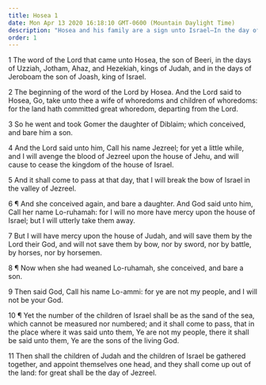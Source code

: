 ```yaml
---
title: Hosea 1
date: Mon Apr 13 2020 16:18:10 GMT-0600 (Mountain Daylight Time)
description: "Hosea and his family are a sign unto Israel—In the day of gathering, the people of Israel will become the sons of the living God."
order: 1
---
```


1 The word of the Lord that came unto Hosea, the son of Beeri, in the days of Uzziah, Jotham, Ahaz, and Hezekiah, kings of Judah, and in the days of Jeroboam the son of Joash, king of Israel.

2 The beginning of the word of the Lord by Hosea. And the Lord said to Hosea, Go, take unto thee a wife of whoredoms and children of whoredoms: for the land hath committed great whoredom, departing from the Lord.

3 So he went and took Gomer the daughter of Diblaim; which conceived, and bare him a son.

4 And the Lord said unto him, Call his name Jezreel; for yet a little while, and I will avenge the blood of Jezreel upon the house of Jehu, and will cause to cease the kingdom of the house of Israel.

5 And it shall come to pass at that day, that I will break the bow of Israel in the valley of Jezreel.

6 ¶ And she conceived again, and bare a daughter. And God said unto him, Call her name Lo-ruhamah: for I will no more have mercy upon the house of Israel; but I will utterly take them away.

7 But I will have mercy upon the house of Judah, and will save them by the Lord their God, and will not save them by bow, nor by sword, nor by battle, by horses, nor by horsemen.

8 ¶ Now when she had weaned Lo-ruhamah, she conceived, and bare a son.

9 Then said God, Call his name Lo-ammi: for ye are not my people, and I will not be your God.

10 ¶ Yet the number of the children of Israel shall be as the sand of the sea, which cannot be measured nor numbered; and it shall come to pass, that in the place where it was said unto them, Ye are not my people, there it shall be said unto them, Ye are the sons of the living God.

11 Then shall the children of Judah and the children of Israel be gathered together, and appoint themselves one head, and they shall come up out of the land: for great shall be the day of Jezreel.
